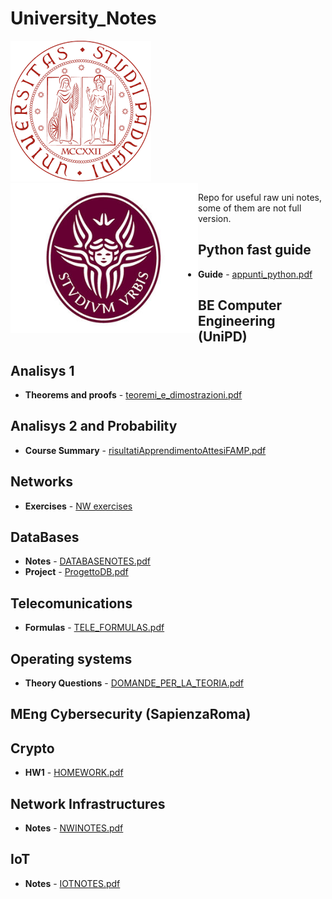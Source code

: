 # University_Notes
![UniPD](https://github.com/TobMTV/University_Notes/blob/master/logounipd.png)
<a href="url"><img src="https://github.com/TobMTV/University_Notes/blob/master/Wanted-the-best_rif.jpg" align="left" height="240" width="300" ></a>


Repo for useful raw uni notes, some of them are not full version.


## Python fast guide
* **Guide** - [appunti_python.pdf](https://github.com/TobMTV/University_Notes/blob/master/appunti_python.pdf)

## BE Computer Engineering (UniPD) 
## Analisys 1
* **Theorems and proofs** - [teoremi_e_dimostrazioni.pdf](https://github.com/TobMTV/University_Notes/blob/master/teoremi_e_dimostrazioni.pdf)
## Analisys 2 and Probability
* **Course Summary** - [risultatiApprendimentoAttesiFAMP.pdf](https://github.com/TobMTV/University_Notes/blob/master/risultatiApprendimentoAttesiFAMP.pdf)
## Networks
* **Exercises** - [NW exercises](https://github.com/TobMTV/Networks---Unipd) 

## DataBases
* **Notes** - [DATABASENOTES.pdf](https://github.com/TobMTV/University_Notes/blob/master/DATABASENOTES.pdf)
* **Project** - [ProgettoDB.pdf](https://github.com/TobMTV/University_Notes/blob/master/ProgettoDB.pdf)

## Telecomunications
* **Formulas** - [TELE_FORMULAS.pdf](https://github.com/TobMTV/University_Notes/blob/master/a6_fond_comunicazioni.pdf)

## Operating systems
* **Theory Questions** - [DOMANDE_PER_LA_TEORIA.pdf](https://github.com/TobMTV/University_Notes/blob/master/DOMANDE_PER_LA_TEORIA.pdf)

## MEng Cybersecurity (SapienzaRoma)
## Crypto
* **HW1** - [HOMEWORK.pdf](https://github.com/TobMTV/University_Notes/blob/master/HOMEWORK2.pdf)

## Network Infrastructures
* **Notes** - [NWINOTES.pdf](https://github.com/TobMTV/University_Notes/blob/master/Network%20Infrastructuresnotes.pdf)

## IoT
* **Notes** - [IOTNOTES.pdf](https://github.com/TobMTV/University_Notes/blob/master/Internet_of_things_notes_april_version.pdf)

